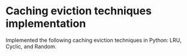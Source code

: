 # Caching eviction techniques implementation

Implemented the following caching eviction techniques in Python: LRU, Cyclic, and Random.
